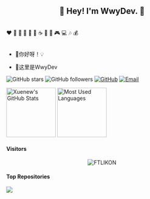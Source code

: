 <h2 align="center">👋 Hey! I'm WwyDev. 🐘</h2>
<br />
❤️ 🍦 🍓 🍉 🍋 🥛 ☕ 🍗 🍟 🎮 💻 🎶 💰
<br />
<br />

- 🔭你好呀！💡

- 🤔这里是WwyDev


![GitHub stars](https://img.shields.io/github/stars/WwwwwyDev?style=social)
![GitHub followers](https://img.shields.io/github/followers/WwwwwyDev?style=social)
[![GitHub](https://img.shields.io/badge/GitHub-181717?style=flat-square&logo=github&logoColor=white)](https://github.com/WwwwwyDev)
[![Email](https://img.shields.io/badge/Email-ea4335?style=flat-square&logo=Mail.Ru)](wwy20001014@foxmail.com)


<img height="130px" src="https://github-readme-stats.vercel.app/api?username=WwwwwyDev&hide_title=true&show_icons=true&hide=issues&include_all_commits=true&count_private=true&theme=graywhite&hide_border=true&bg_color=45,ff7979,ffd479,fffc79,73fa79" alt="Xuenew's GitHub Stats"> <img height="130px" src="https://github-readme-stats.vercel.app/api/top-langs?username=WwwwwyDev&hide_title=true&layout=compact&theme=graywhite&hide_border=true&bg_color=45,fffc79,73fa79,75f0db" alt="Most Used Languages">

#### Visitors
<div align="center"><img src="https://count.getloli.com/get/@WwwwwyDev?theme=rule15" alt="FTLIKON"></div>

#### Top Repositories


<a href="https://github.com/WwwwwyDev/library-admin-system">
  <img align="center" src="https://github-readme-stats.vercel.app/api/pin/?username=WwwwwyDev&repo=library-admin-system&theme=buefy" />
</a>

